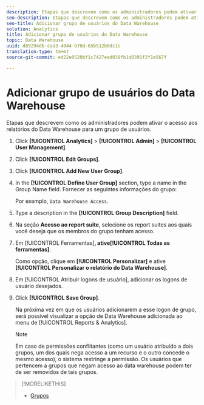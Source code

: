 ```yaml
---
description: Etapas que descrevem como os administradores podem ativar o acesso aos relatórios do Data Warehouse para um grupo de usuários.
seo-description: Etapas que descrevem como os administradores podem ativar o acesso aos relatórios do Data Warehouse para um grupo de usuários.
seo-title: Adicionar grupo de usuários do Data Warehouse
solution: Analytics
title: Adicionar grupo de usuários do Data Warehouse
topic: Data Warehouse
uuid: d89294db-caa3-4044-b70d-65b512b0dc1c
translation-type: tm+mt
source-git-commit: ed22e0520bf1c7427ead039fb1d0391f2f1e567f

---
```



# Adicionar grupo de usuários do Data Warehouse

Etapas que descrevem como os administradores podem ativar o acesso aos relatórios do Data Warehouse para um grupo de usuários.

1. Click **[!UICONTROL Analytics]** &gt; **[!UICONTROL Admin]** &gt; **[!UICONTROL User Management]**.
1. Click **[!UICONTROL Edit Groups]**.
1. Click **[!UICONTROL Add New User Group]**.
1. In the **[!UICONTROL Define User Group]** section, type a name in the Group Name field. Fornecer as seguintes informações do grupo:

   Por exemplo, `Data Warehouse Access`.
1. Type a description in the **[!UICONTROL Group Description]** field.
1. Na seção **Acesso ao report suite**, selecione os report suites aos quais você deseja que os membros do grupo tenham acesso.
1. Em [!UICONTROL Ferramentas]**, ative[!UICONTROL Todas as ferramentas]**.

   Como opção, clique em **[!UICONTROL Personalizar]** e ative **[!UICONTROL Personalizar o relatório do Data Warehouse]**.

1. Em [!UICONTROL Atribuir logons de usuário], adicionar os logons de usuário desejados.
1. Click **[!UICONTROL Save Group]**.

   Na próxima vez em que os usuários adicionarem a esse logon de grupo, será possível visualizar a opção de Data Warehouse adicionada ao menu de [!UICONTROL Reports &amp; Analytics].

   >[!NOTE]
   >
   >Em caso de permissões conflitantes (como um usuário atribuído a dois grupos, um dos quais nega acesso a um recurso e o outro concede o mesmo acesso), o sistema restringe a permissão. Os usuários que pertencem a grupos que negam acesso ao data warehouse podem ter de ser removidos de tais grupos.

>[!MORELIKETHIS]
>
>* [Grupos](/help/admin/user-management2/c-user-groups/groups.md)

